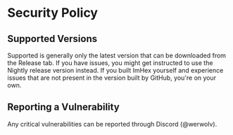 # Security Policy

## Supported Versions

Supported is generally only the latest version that can be downloaded from the Release tab. If you have issues, you might get instructed to use the Nightly release version instead.
If you built ImHex yourself and experience issues that are not present in the version built by GitHub, you're on your own.

## Reporting a Vulnerability

Any critical vulnerabilities can be reported through Discord (@werwolv).
